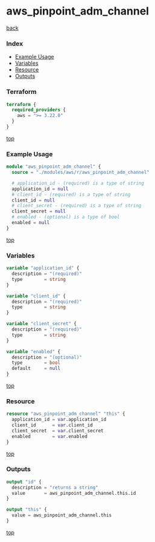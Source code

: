 # aws_pinpoint_adm_channel

[back](../aws.md)

### Index

- [Example Usage](#example-usage)
- [Variables](#variables)
- [Resource](#resource)
- [Outputs](#outputs)

### Terraform

```terraform
terraform {
  required_providers {
    aws = ">= 3.22.0"
  }
}
```

[top](#index)

### Example Usage

```terraform
module "aws_pinpoint_adm_channel" {
  source = "./modules/aws/r/aws_pinpoint_adm_channel"

  # application_id - (required) is a type of string
  application_id = null
  # client_id - (required) is a type of string
  client_id = null
  # client_secret - (required) is a type of string
  client_secret = null
  # enabled - (optional) is a type of bool
  enabled = null
}
```

[top](#index)

### Variables

```terraform
variable "application_id" {
  description = "(required)"
  type        = string
}

variable "client_id" {
  description = "(required)"
  type        = string
}

variable "client_secret" {
  description = "(required)"
  type        = string
}

variable "enabled" {
  description = "(optional)"
  type        = bool
  default     = null
}
```

[top](#index)

### Resource

```terraform
resource "aws_pinpoint_adm_channel" "this" {
  application_id = var.application_id
  client_id      = var.client_id
  client_secret  = var.client_secret
  enabled        = var.enabled
}
```

[top](#index)

### Outputs

```terraform
output "id" {
  description = "returns a string"
  value       = aws_pinpoint_adm_channel.this.id
}

output "this" {
  value = aws_pinpoint_adm_channel.this
}
```

[top](#index)